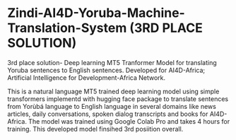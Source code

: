 # Zindi-AI4D-Yoruba-Machine-Translation-System (3RD PLACE SOLUTION)
3rd place solution- Deep learning MT5 Tranformer Model for translating Yoruba sentences to English sentences. Developed for AI4D-Africa;
Artificial Intelligence for Development-Africa Network.

This is a natural language MT5 trained deep learning model using simple transformers implementd with hugging face package to translate sentences from Yorùbá language to English language in several domains like news articles, daily conversations, spoken dialog transcripts and books for AI4D-Africa.
The model was trained using Google Colab Pro and takes 4 hours for training. This developed model finsihed 3rd posiition overall.  

